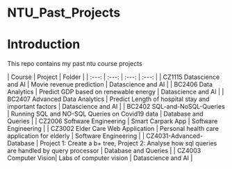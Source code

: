 # NTU_Past_Projects

# Introduction

This repo contains my past ntu course projects

| Course | Project | Folder |
| :---: | :---: | :---: | :---: |
| CZ1115 Datascience and AI | Movie revenue prediction | Datascience and AI |
| BC2406 Data Analytics | Predict GDP based on renewable energy | Datascience and AI |
| BC2407 Advanced Data Analytics | Predict Length of hospital stay and important factors | Datascience and AI |
| BC2402 SQL-and-NoSQL-Queries | Running SQL and NO-SQL Queries on Covid19 data | Database and Queries |
| CZ2006 Software Engineering | Smart Carpark App | Software Engineering |
| CZ3002 Elder Care Web Application | Personal health care application for elderly | Software Engineering |
| CZ4031-Advanced-Database | Project 1: Create a b+ tree, Project 2: Analyse how sql queries are handled by query processor | Database and Queries |
| CZ4003 Computer Vision| Labs of computer vision | Datascience and AI |
